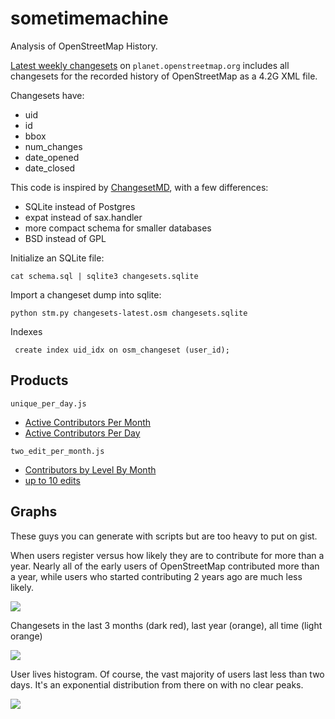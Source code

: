 # sometimemachine

Analysis of OpenStreetMap History.

[Latest weekly changesets](http://planet.openstreetmap.org/) on
`planet.openstreetmap.org` includes all changesets for the recorded
history of OpenStreetMap as a 4.2G XML file.

Changesets have:

* uid
* id
* bbox
* num_changes
* date_opened
* date_closed

This code is inspired by [ChangesetMD](https://github.com/ToeBee/ChangesetMD),
with a few differences:

* SQLite instead of Postgres
* expat instead of sax.handler
* more compact schema for smaller databases
* BSD instead of GPL

Initialize an SQLite file:

    cat schema.sql | sqlite3 changesets.sqlite

Import a changeset dump into sqlite:

    python stm.py changesets-latest.osm changesets.sqlite

 Indexes

     create index uid_idx on osm_changeset (user_id);

## Products

`unique_per_day.js`

* [Active Contributors Per Month](http://bl.ocks.org/3750490)
* [Active Contributors Per Day](http://bl.ocks.org/3750519)

`two_edit_per_month.js`

* [Contributors by Level By Month](http://bl.ocks.org/3751212)
* [up to 10 edits](http://bl.ocks.org/3751255)

## Graphs

These guys you can generate with scripts but are too heavy to put on gist.

When users register versus how likely they are to contribute for more than
a year. Nearly all of the early users of OpenStreetMap contributed more
than a year, while users who started contributing 2 years ago are much
less likely.

![](https://raw.github.com/tmcw/sometimemachine/master/lifetime/graph.png)

Changesets in the last 3 months (dark red), last year (orange), all time
(light orange)

![](https://raw.github.com/tmcw/sometimemachine/master/changesets_month.png)

User lives histogram. Of course, the vast majority of users last less than
two days. It's an exponential distribution from there on with no clear peaks.

![](https://raw.github.com/tmcw/sometimemachine/master/lives/user_lives.png)
